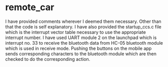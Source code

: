 # remote_car
I have provided comments wherever I deemed them necessary. Other than that the code is self explanatory. I have also provided
the startup_ccs.c file which is the interrupt vector table necessary to use the appropriate interrupt number. 
I have used UART module 2 on the launchpad which is interrupt no. 33 to receive the bluetooth data from HC-05 bluetooth module 
which is used in receive mode. 
Pushing the buttons on the mobile app sends corresponding characters to the bluetooth module which are then checked to do the corresponding action.  
